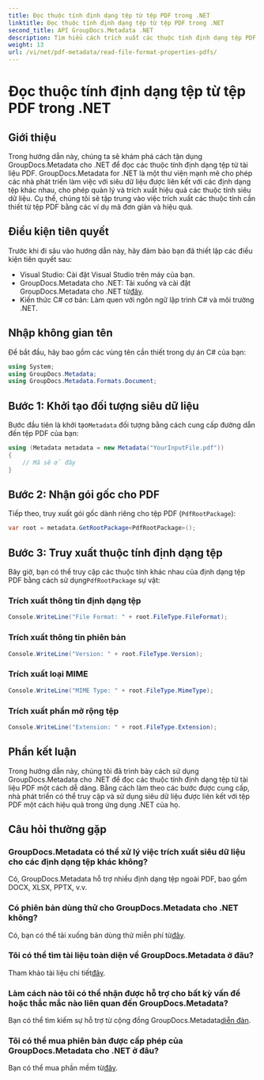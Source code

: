 ```yaml
---
title: Đọc thuộc tính định dạng tệp từ tệp PDF trong .NET
linktitle: Đọc thuộc tính định dạng tệp từ tệp PDF trong .NET
second_title: API GroupDocs.Metadata .NET
description: Tìm hiểu cách trích xuất các thuộc tính định dạng tệp PDF bằng GroupDocs.Metadata cho .NET. Đi sâu vào quản lý siêu dữ liệu bằng C# đơn giản.
weight: 13
url: /vi/net/pdf-metadata/read-file-format-properties-pdfs/
---
```


# Đọc thuộc tính định dạng tệp từ tệp PDF trong .NET

## Giới thiệu
Trong hướng dẫn này, chúng ta sẽ khám phá cách tận dụng GroupDocs.Metadata cho .NET để đọc các thuộc tính định dạng tệp từ tài liệu PDF. GroupDocs.Metadata for .NET là một thư viện mạnh mẽ cho phép các nhà phát triển làm việc với siêu dữ liệu được liên kết với các định dạng tệp khác nhau, cho phép quản lý và trích xuất hiệu quả các thuộc tính siêu dữ liệu. Cụ thể, chúng tôi sẽ tập trung vào việc trích xuất các thuộc tính cần thiết từ tệp PDF bằng các ví dụ mã đơn giản và hiệu quả.
## Điều kiện tiên quyết
Trước khi đi sâu vào hướng dẫn này, hãy đảm bảo bạn đã thiết lập các điều kiện tiên quyết sau:
- Visual Studio: Cài đặt Visual Studio trên máy của bạn.
-  GroupDocs.Metadata cho .NET: Tải xuống và cài đặt GroupDocs.Metadata cho .NET từ[đây](https://releases.groupdocs.com/metadata/net/).
- Kiến thức C# cơ bản: Làm quen với ngôn ngữ lập trình C# và môi trường .NET.

## Nhập không gian tên
Để bắt đầu, hãy bao gồm các vùng tên cần thiết trong dự án C# của bạn:
```csharp
using System;
using GroupDocs.Metadata;
using GroupDocs.Metadata.Formats.Document;
```
## Bước 1: Khởi tạo đối tượng siêu dữ liệu
 Bước đầu tiên là khởi tạo`Metadata` đối tượng bằng cách cung cấp đường dẫn đến tệp PDF của bạn:
```csharp
using (Metadata metadata = new Metadata("YourInputFile.pdf"))
{
    // Mã sẽ ở đây
}
```
## Bước 2: Nhận gói gốc cho PDF
Tiếp theo, truy xuất gói gốc dành riêng cho tệp PDF (`PdfRootPackage`):
```csharp
var root = metadata.GetRootPackage<PdfRootPackage>();
```
## Bước 3: Truy xuất thuộc tính định dạng tệp
 Bây giờ, bạn có thể truy cập các thuộc tính khác nhau của định dạng tệp PDF bằng cách sử dụng`PdfRootPackage` sự vật:
### Trích xuất thông tin định dạng tệp
```csharp
Console.WriteLine("File Format: " + root.FileType.FileFormat);
```
### Trích xuất thông tin phiên bản
```csharp
Console.WriteLine("Version: " + root.FileType.Version);
```
### Trích xuất loại MIME
```csharp
Console.WriteLine("MIME Type: " + root.FileType.MimeType);
```
### Trích xuất phần mở rộng tệp
```csharp
Console.WriteLine("Extension: " + root.FileType.Extension);
```

## Phần kết luận
Trong hướng dẫn này, chúng tôi đã trình bày cách sử dụng GroupDocs.Metadata cho .NET để đọc các thuộc tính định dạng tệp từ tài liệu PDF một cách dễ dàng. Bằng cách làm theo các bước được cung cấp, nhà phát triển có thể truy cập và sử dụng siêu dữ liệu được liên kết với tệp PDF một cách hiệu quả trong ứng dụng .NET của họ.

## Câu hỏi thường gặp
### GroupDocs.Metadata có thể xử lý việc trích xuất siêu dữ liệu cho các định dạng tệp khác không?
Có, GroupDocs.Metadata hỗ trợ nhiều định dạng tệp ngoài PDF, bao gồm DOCX, XLSX, PPTX, v.v.
### Có phiên bản dùng thử cho GroupDocs.Metadata cho .NET không?
 Có, bạn có thể tải xuống bản dùng thử miễn phí từ[đây](https://releases.groupdocs.com/).
### Tôi có thể tìm tài liệu toàn diện về GroupDocs.Metadata ở đâu?
 Tham khảo tài liệu chi tiết[đây](https://tutorials.groupdocs.com/metadata/net/).
### Làm cách nào tôi có thể nhận được hỗ trợ cho bất kỳ vấn đề hoặc thắc mắc nào liên quan đến GroupDocs.Metadata?
 Bạn có thể tìm kiếm sự hỗ trợ từ cộng đồng GroupDocs.Metadata[diễn đàn](https://forum.groupdocs.com/c/metadata/14).
### Tôi có thể mua phiên bản được cấp phép của GroupDocs.Metadata cho .NET ở đâu?
 Bạn có thể mua phần mềm từ[đây](https://purchase.groupdocs.com/buy).